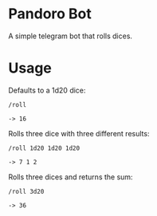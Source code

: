 # Pandoro Bot

A simple telegram bot that rolls dices.

# Usage

Defaults to a 1d20 dice:
```
/roll

-> 16
```

Rolls three dice with three different results:
```
/roll 1d20 1d20 1d20

-> 7 1 2
```

Rolls three dices and returns the sum:
```
/roll 3d20

-> 36
```
